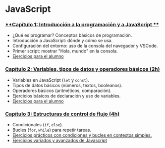 # JavaScript

### [**Capítulo 1: Introducción a la programación y a JavaScript **](./01-Introduccion/readme.md)

- ¿Qué es programar? Conceptos básicos de programación.
- Introducción a JavaScript: dónde y cómo se usa.
- Configuración del entorno: uso de la consola del navegador y VSCode.
- Primer script: mostrar "Hola, mundo" en la consola.
- [Ejercicios para el alumno](./01-Introduccion/ejercicios.md)

### [**Capítulo 2: Variables, tipos de datos y operadores básicos (2h)**](./02-Variables/readme.md)

- Variables en JavaScript (`let` y `const`).
- Tipos de datos básicos (números, textos, booleanos).
- Operadores básicos (aritméticos, comparación).
- Ejercicios básicos de declaración y uso de variables.
- [Ejercicios para el alumno](./02-Variables/ejercicios.md)

### [**Capítulo 3: Estructuras de control de flujo (4h)**](./03-EstructurasDeControl/readme.md)

- Condicionales (`if`, `else`).
- Bucles (`for`, `while`) para repetir tareas.
- [Ejercicios prácticos con condiciones y bucles en contextos simples.](./03-EstructurasDeControl/ejercicios.md)
- [Ejercicios variados y avanzados de Javascript](./03-EstructurasDeControl/practica.md)
